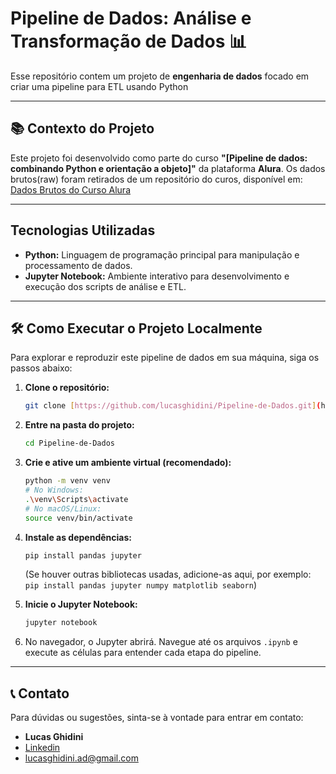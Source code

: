 # Pipeline de Dados: Análise e Transformação de Dados 📊

Esse repositório contem um projeto de **engenharia de dados** focado em criar uma pipeline para ETL usando Python

---

## 📚 Contexto do Projeto

Este projeto foi desenvolvido como parte do curso **"[Pipeline de dados: combinando Python e orientação a objeto]"** da plataforma **Alura**.
Os dados brutos(raw) foram retirados de um repositório do curos, disponível em:
[Dados Brutos do Curso Alura](https://github.com/alura-cursos/Pipeline-de-dados-combinando-Python-e-orientcao-a-objeto/tree/main/data_raw)

---

## Tecnologias Utilizadas

* **Python:** Linguagem de programação principal para manipulação e processamento de dados.
* **Jupyter Notebook:** Ambiente interativo para desenvolvimento e execução dos scripts de análise e ETL.

---

## 🛠️ Como Executar o Projeto Localmente

Para explorar e reproduzir este pipeline de dados em sua máquina, siga os passos abaixo:

1.  **Clone o repositório:**
    ```bash
    git clone [https://github.com/lucasghidini/Pipeline-de-Dados.git](https://github.com/lucasghidini/Pipeline-de-Dados.git)
    ```
2.  **Entre na pasta do projeto:**
    ```bash
    cd Pipeline-de-Dados
    ```
3.  **Crie e ative um ambiente virtual (recomendado):**
    ```bash
    python -m venv venv
    # No Windows:
    .\venv\Scripts\activate
    # No macOS/Linux:
    source venv/bin/activate
    ```
4.  **Instale as dependências:**
    ```bash
    pip install pandas jupyter
    ```
    (Se houver outras bibliotecas usadas, adicione-as aqui, por exemplo: `pip install pandas jupyter numpy matplotlib seaborn`)

5.  **Inicie o Jupyter Notebook:**
    ```bash
    jupyter notebook
    ```
6.  No navegador, o Jupyter abrirá. Navegue até os arquivos `.ipynb` e execute as células para entender cada etapa do pipeline.

---

## 📞 Contato

Para dúvidas ou sugestões, sinta-se à vontade para entrar em contato:

* **Lucas Ghidini**
* [Linkedin](www.linkedin.com/in/ghidinilucas)
* [lucasghidini.ad@gmail.com](lucasghidini.ad@gmail.com)

